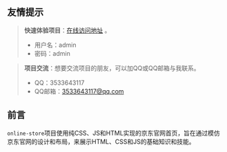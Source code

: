 ## 友情提示

> **快速体验项目**：[在线访问地址](http://www.toponlineweb.top) 。
> - 用户名：admin
> - 密码：admin

> **项目交流**：想要交流项目的朋友，可以加QQ或QQ邮箱与我联系。
> - QQ：3533643117 
> - QQ邮箱：3533643117@qq.com


## 前言

`online-store`项目使用纯CSS、JS和HTML实现的京东官网首页，旨在通过模仿京东官网的设计和布局，来展示HTML、CSS和JS的基础知识和技能。


